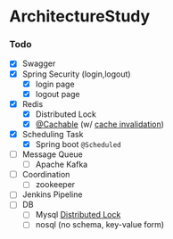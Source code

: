 # ArchitectureStudy
### Todo
- [x] Swagger
- [X] Spring Security (login,logout)
  - [X] login page
  - [X] logout page
- [X] Redis
  - [X] Distributed Lock
  - [X] [@Cachable](https://docs.spring.io/spring-framework/docs/5.3.13/reference/html/integration.html#cache-annotations-cacheable) (w/ [cache invalidation](https://medium.com/coupang-engineering/%EB%8C%80%EC%9A%A9%EB%9F%89-%ED%8A%B8%EB%9E%98%ED%94%BD-%EC%B2%98%EB%A6%AC%EB%A5%BC-%EC%9C%84%ED%95%9C-%EC%BF%A0%ED%8C%A1%EC%9D%98-%EB%B0%B1%EC%97%94%EB%93%9C-%EC%A0%84%EB%9E%B5-184f7fdb1367))
- [X] Scheduling Task
  - [X] Spring boot `@Scheduled`
- [ ] Message Queue
  - [ ] Apache Kafka
- [ ] Coordination
  - [ ] zookeeper
- [ ] Jenkins Pipeline
- [ ] DB
  - [ ] Mysql [Distributed Lock](https://techblog.woowahan.com/2631/)
  - [ ] nosql (no schema, key-value form)

